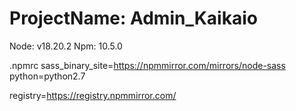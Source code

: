 # ProjectName: Admin_Kaikaio

Node: v18.20.2
Npm: 10.5.0

.npmrc
sass_binary_site=https://npmmirror.com/mirrors/node-sass
python=python2.7

registry=https://registry.npmmirror.com/